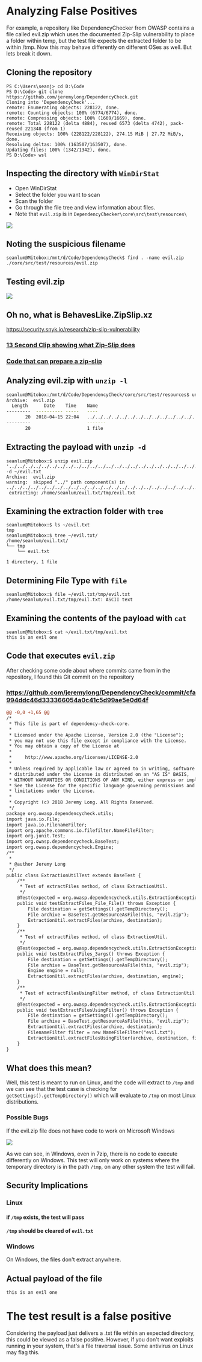 # Analyzing False Positives

For example, a repository like DependencyChecker from OWASP contains a file called evil.zip which uses the documented Zip-Slip vulnerability to place a folder within temp, but the test file expects the extracted folder to be within /tmp. Now this may behave differently on different OSes as well. But lets break it down.

## Cloning the repository

```
PS C:\Users\seanj> cd D:\Code
PS D:\Code> git clone https://github.com/jeremylong/DependencyCheck.git
Cloning into 'DependencyCheck'...
remote: Enumerating objects: 228122, done.
remote: Counting objects: 100% (6774/6774), done.
remote: Compressing objects: 100% (1669/1669), done.
remote: Total 228122 (delta 4884), reused 6573 (delta 4742), pack-reused 221348 (from 1)
Receiving objects: 100% (228122/228122), 274.15 MiB | 27.72 MiB/s, done.
Resolving deltas: 100% (163507/163507), done.
Updating files: 100% (1342/1342), done.
PS D:\Code> wsl
```
## Inspecting the directory with `WinDirStat`

- Open WinDirStat
- Select the folder you want to scan
- Scan the folder
- Go through the file tree and view information about files.
- Note that `evil.zip` is in `DependencyChecker\core\src\test\resources\`

![](./files/WinDirStat-evil-zip.png)

## Noting the suspicious filename
```
seanlum@Mitobox:/mnt/d/Code/DependencyCheck$ find . -name evil.zip
./core/src/test/resources/evil.zip
```
## Testing evil.zip

![](./files/Zip-Slip-exploit-screenshot.png)

## Oh no, what is BehavesLike.ZipSlip.xz

https://security.snyk.io/research/zip-slip-vulnerability

### [13 Second Clip showing what Zip-Slip does](https://youtube.com/clip/UgkxQLMmzpNBVOCParJHthk5FX6cV_PU1Tvz?si=mZUhRInmm_OzNVXB)

### [Code that can prepare a zip-slip](https://github.com/ptoomey3/evilarc/blob/master/evilarc.py)

## Analyzing evil.zip with `unzip -l`

```sh
seanlum@Mitobox:/mnt/d/Code/DependencyCheck/core/src/test/resources$ unzip -l evil.zip
Archive:  evil.zip
  Length      Date    Time    Name
---------  ---------- -----   ----
       20  2018-04-15 22:04   ../../../../../../../../../../../../../../../../../../../../../../../../../../../../../../../../../../../../../../../../tmp/evil.txt
---------                     -------
       20                     1 file
```
## Extracting the payload with `unzip -d`
```
seanlum@Mitobox:$ unzip evil.zip '../../../../../../../../../../../../../../../../../../../../../../../../../../../../../../../../../../../../../../../../tmp/evil.txt' -d ~/evil.txt
Archive:  evil.zip
warning:  skipped "../" path component(s) in ../../../../../../../../../../../../../../../../../../../../../../../../../../../../../../../../../../../../../../../../tmp/evil.txt
 extracting: /home/seanlum/evil.txt/tmp/evil.txt
```

## Examining the extraction folder with `tree`
```
seanlum@Mitobox:$ ls ~/evil.txt
tmp
seanlum@Mitobox:$ tree ~/evil.txt/
/home/seanlum/evil.txt/
└── tmp
    └── evil.txt

1 directory, 1 file
```
## Determining File Type with `file`
```
seanlum@Mitobox:$ file ~/evil.txt/tmp/evil.txt
/home/seanlum/evil.txt/tmp/evil.txt: ASCII text
```
## Examining the contents of the payload with `cat`
```
seanlum@Mitobox:$ cat ~/evil.txt/tmp/evil.txt
this is an evil one
```
## Code that executes `evil.zip`

After checking some code about where commits came from in the repository, I found this Git commit on the repository

### https://github.com/jeremylong/DependencyCheck/commit/cfa994ddc46d333366054a0c41c5d99ae5e0d64f

```diff
@@ -0,0 +1,65 @@
/*
 * This file is part of dependency-check-core.
 *
 * Licensed under the Apache License, Version 2.0 (the "License");
 * you may not use this file except in compliance with the License.
 * You may obtain a copy of the License at
 *
 *     http://www.apache.org/licenses/LICENSE-2.0
 *
 * Unless required by applicable law or agreed to in writing, software
 * distributed under the License is distributed on an "AS IS" BASIS,
 * WITHOUT WARRANTIES OR CONDITIONS OF ANY KIND, either express or implied.
 * See the License for the specific language governing permissions and
 * limitations under the License.
 *
 * Copyright (c) 2018 Jeremy Long. All Rights Reserved.
 */
package org.owasp.dependencycheck.utils;
import java.io.File;
import java.io.FilenameFilter;
import org.apache.commons.io.filefilter.NameFileFilter;
import org.junit.Test;
import org.owasp.dependencycheck.BaseTest;
import org.owasp.dependencycheck.Engine;
/**
 *
 * @author Jeremy Long
 */
public class ExtractionUtilTest extends BaseTest {
    /**
     * Test of extractFiles method, of class ExtractionUtil.
     */
    @Test(expected = org.owasp.dependencycheck.utils.ExtractionException.class)
    public void testExtractFiles_File_File() throws Exception {
        File destination = getSettings().getTempDirectory();
        File archive = BaseTest.getResourceAsFile(this, "evil.zip");
        ExtractionUtil.extractFiles(archive, destination);
    }
    /**
     * Test of extractFiles method, of class ExtractionUtil.
     */
    @Test(expected = org.owasp.dependencycheck.utils.ExtractionException.class)
    public void testExtractFiles_3args() throws Exception {
        File destination = getSettings().getTempDirectory();
        File archive = BaseTest.getResourceAsFile(this, "evil.zip");
        Engine engine = null;
        ExtractionUtil.extractFiles(archive, destination, engine);
    }
    /**
     * Test of extractFilesUsingFilter method, of class ExtractionUtil.
     */
    @Test(expected = org.owasp.dependencycheck.utils.ExtractionException.class)
    public void testExtractFilesUsingFilter() throws Exception {
        File destination = getSettings().getTempDirectory();
        File archive = BaseTest.getResourceAsFile(this, "evil.zip");
        ExtractionUtil.extractFiles(archive, destination);
        FilenameFilter filter = new NameFileFilter("evil.txt");
        ExtractionUtil.extractFilesUsingFilter(archive, destination, filter);
    }
}
```
## What does this mean?

Well, this test is meant to run on Linux, and the code will extract to `/tmp` and we can see that the test case is checking for `getSettings().getTempDirectory()` which will evaluate to `/tmp` on most Linux distributions.

### Possible Bugs

If the evil.zip file does not have code to work on Microsoft Windows

![](./files/7zip-evil-zip-slip-no-work-on-windows.png)

As we can see, in Windows, even in 7zip, there is no code to execute differently on Windows. This test will only work on systems where the temporary directory is in the path `/tmp`, on any other system the test will fail.

## Security Implications

### Linux
#### if `/tmp` exists, the test will pass
#### `/tmp` should be cleared of `evil.txt`

### Windows

On Windows, the files don't extract anywhere.

## Actual payload of the file
```
this is an evil one
```

# The test result is a false positive
Considering the payload just delivers a .txt file within an expected directory, this could be viewed as a false positive. However, if you don't want exploits running in your system, that's a file traversal issue. Some antivirus on Linux may flag this.